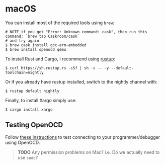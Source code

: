 # macOS

You can install most of the required tools using `brew`:

```
# NOTE if you get "Error: Unknown command: cask", then run this command: `brew tap Caskroom/cask`
# and try again
$ brew cask install gcc-arm-embedded
$ brew install openocd qemu
```

To install Rust and Cargo, I recommend using [rustup]:

[rustup]: https://www.rustup.rs/

```
$ curl https://sh.rustup.rs -sSf | sh -s -- -y --default-toolchain=nightly
```

Or if you already have rustup installed, switch to the nightly channel with:

```
$ rustup default nightly
```

Finally, to install Xargo simply use:

```
$ cargo install xargo
```

## Testing OpenOCD

Follow [these instructions] to test connecting to your programmer/debugger using OpenOCD.

[these instructions]: linux.html#First%20OpenOCD%20connection


> **TODO** Any permission problems on Mac? i.e. Do we actually need to use `sudo`?
